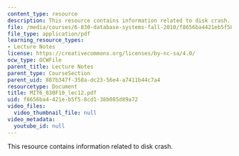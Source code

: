 ```yaml
---
content_type: resource
description: This resource contains information related to disk crash.
file: /media/courses/6-830-database-systems-fall-2010/f8656ba4421eb5f58cd138b085d89a72_MIT6_830F10_lec12.pdf
file_type: application/pdf
learning_resource_types:
- Lecture Notes
license: https://creativecommons.org/licenses/by-nc-sa/4.0/
ocw_type: OCWFile
parent_title: Lecture Notes
parent_type: CourseSection
parent_uid: 887b347f-358a-dc23-56e4-a7411b44c7a4
resourcetype: Document
title: MIT6_830F10_lec12.pdf
uid: f8656ba4-421e-b5f5-8cd1-38b085d89a72
video_files:
  video_thumbnail_file: null
video_metadata:
  youtube_id: null
---
```

This resource contains information related to disk crash.